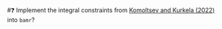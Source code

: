 #❓ Implement the integral constraints from [Komoltsev and Kurkela (2022)](https://arxiv.org/pdf/2111.05350.pdf) into `bamr`?

